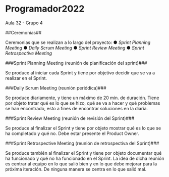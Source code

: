 # Programador2022
Aula 32 - Grupo 4


##Ceremonias##


Ceremonias que se realizan a lo largo del proyecto:
● _Sprint Planning Meeting_
● _Daily Scrum Meeting_
● _Sprint Review Meeting_
● _Sprint Retrospective Meeting_

###Sprint Planning Meeting (reunión de planificación del sprint)###

Se produce al iniciar cada Sprint y tiene por objetivo decidir que se va a realizar en el Sprint.

###Daily Scrum Meeting (reunión periódica)###

Se produce diariamente, y tiene un máximo de 20 min. de duración. Tiene por objeto tratar qué es lo que se hizo, qué se va a hacer y
qué problemas se han encontrado, esto a fines de encontrar soluciones en la diaria.

###Sprint Review Meeting (reunión de revisión del Sprint)###

Se produce al finalizar el Sprint y tiene por objeto mostrar qué es lo que se ha completado y qué no. Debe estar presente el Product Owner.

###Sprint Retrospective Meeting (reunión de retrospectiva del Sprint)###

Se produce también al finalizar el Sprint y tiene por objeto documentar qué ha funcionado y qué no ha funcionado en el Sprint.
La idea de dicha reunión es centrar al equipo en lo que salió bien y en lo que debe mejorar para la próxima iteración. 
De ninguna manera se centra en lo que salió mal.
